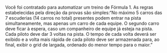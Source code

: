 Você foi contratado para automatizar um treino de Fórmula 1.
As regras estabelecidas pela direção da provas são simples:“No máximo 5 carros das 7 escuderias (14 carros no total)
presentes podem entrar na pista simultaneamente, mas apenas
um carro de cada equipe. O segundo carro deve ficar à espera,
caso um companheiro de equipe já esteja na pista. Cada piloto
deve dar 3 voltas na pista. O tempo de cada volta deverá ser
exibido e a volta mais rápida de cada piloto deve ser
armazenada para, ao final, exibir o grid de largada, ordenado
do menor tempo para o maior.”